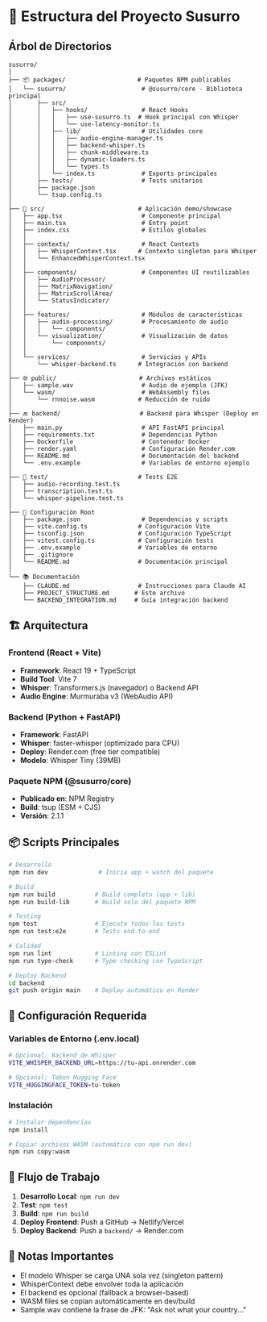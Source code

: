 # 📁 Estructura del Proyecto Susurro

## Árbol de Directorios

```
susurro/
│
├── 📦 packages/                    # Paquetes NPM publicables
│   └── susurro/                     # @susurro/core - Biblioteca principal
│       ├── src/
│       │   ├── hooks/               # React Hooks
│       │   │   ├── use-susurro.ts  # Hook principal con Whisper
│       │   │   └── use-latency-monitor.ts
│       │   ├── lib/                 # Utilidades core
│       │   │   ├── audio-engine-manager.ts
│       │   │   ├── backend-whisper.ts
│       │   │   ├── chunk-middleware.ts
│       │   │   ├── dynamic-loaders.ts
│       │   │   └── types.ts
│       │   └── index.ts             # Exports principales
│       ├── tests/                   # Tests unitarios
│       ├── package.json
│       └── tsup.config.ts
│
├── 🎨 src/                          # Aplicación demo/showcase
│   ├── app.tsx                      # Componente principal
│   ├── main.tsx                     # Entry point
│   ├── index.css                    # Estilos globales
│   │
│   ├── contexts/                    # React Contexts
│   │   ├── WhisperContext.tsx      # Contexto singleton para Whisper
│   │   └── EnhancedWhisperContext.tsx
│   │
│   ├── components/                  # Componentes UI reutilizables
│   │   ├── AudioProcessor/
│   │   ├── MatrixNavigation/
│   │   ├── MatrixScrollArea/
│   │   └── StatusIndicator/
│   │
│   ├── features/                    # Módulos de características
│   │   ├── audio-processing/        # Procesamiento de audio
│   │   │   └── components/
│   │   └── visualization/           # Visualización de datos
│   │       └── components/
│   │
│   └── services/                    # Servicios y APIs
│       └── whisper-backend.ts      # Integración con backend
│
├── 🌐 public/                       # Archivos estáticos
│   ├── sample.wav                   # Audio de ejemplo (JFK)
│   └── wasm/                        # WebAssembly files
│       └── rnnoise.wasm            # Reducción de ruido
│
├── 🔙 backend/                      # Backend para Whisper (Deploy en Render)
│   ├── main.py                      # API FastAPI principal
│   ├── requirements.txt             # Dependencias Python
│   ├── Dockerfile                   # Contenedor Docker
│   ├── render.yaml                  # Configuración Render.com
│   ├── README.md                    # Documentación del backend
│   └── .env.example                 # Variables de entorno ejemplo
│
├── 🧪 test/                         # Tests E2E
│   ├── audio-recording.test.ts
│   ├── transcription.test.ts
│   └── whisper-pipeline.test.ts
│
├── 📝 Configuración Root
│   ├── package.json                 # Dependencias y scripts
│   ├── vite.config.ts              # Configuración Vite
│   ├── tsconfig.json               # Configuración TypeScript
│   ├── vitest.config.ts            # Configuración tests
│   ├── .env.example                # Variables de entorno
│   ├── .gitignore
│   └── README.md                   # Documentación principal
│
└── 📚 Documentación
    ├── CLAUDE.md                   # Instrucciones para Claude AI
    ├── PROJECT_STRUCTURE.md       # Este archivo
    └── BACKEND_INTEGRATION.md     # Guía integración backend
```

## 🏗️ Arquitectura

### Frontend (React + Vite)
- **Framework**: React 19 + TypeScript
- **Build Tool**: Vite 7
- **Whisper**: Transformers.js (navegador) o Backend API
- **Audio Engine**: Murmuraba v3 (WebAudio API)

### Backend (Python + FastAPI)
- **Framework**: FastAPI
- **Whisper**: faster-whisper (optimizado para CPU)
- **Deploy**: Render.com (free tier compatible)
- **Modelo**: Whisper Tiny (39MB)

### Paquete NPM (@susurro/core)
- **Publicado en**: NPM Registry
- **Build**: tsup (ESM + CJS)
- **Versión**: 2.1.1

## 📦 Scripts Principales

```bash
# Desarrollo
npm run dev              # Inicia app + watch del paquete

# Build
npm run build           # Build completo (app + lib)
npm run build-lib       # Build solo del paquete NPM

# Testing
npm test                # Ejecuta todos los tests
npm run test:e2e        # Tests end-to-end

# Calidad
npm run lint            # Linting con ESLint
npm run type-check      # Type checking con TypeScript

# Deploy Backend
cd backend
git push origin main    # Deploy automático en Render
```

## 🔧 Configuración Requerida

### Variables de Entorno (.env.local)
```bash
# Opcional: Backend de Whisper
VITE_WHISPER_BACKEND_URL=https://tu-api.onrender.com

# Opcional: Token Hugging Face
VITE_HUGGINGFACE_TOKEN=tu-token
```

### Instalación
```bash
# Instalar dependencias
npm install

# Copiar archivos WASM (automático con npm run dev)
npm run copy:wasm
```

## 🚀 Flujo de Trabajo

1. **Desarrollo Local**: `npm run dev`
2. **Test**: `npm test`
3. **Build**: `npm run build`
4. **Deploy Frontend**: Push a GitHub → Netlify/Vercel
5. **Deploy Backend**: Push a `backend/` → Render.com

## 📝 Notas Importantes

- El modelo Whisper se carga UNA sola vez (singleton pattern)
- WhisperContext debe envolver toda la aplicación
- El backend es opcional (fallback a browser-based)
- WASM files se copian automáticamente en dev/build
- Sample.wav contiene la frase de JFK: "Ask not what your country..."